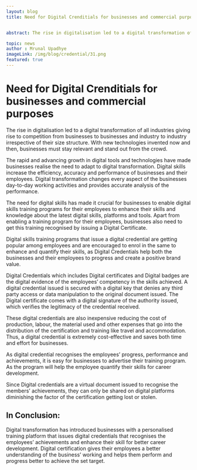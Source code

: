 ```yaml
---
layout: blog
title: Need for Digital Crenditials for businesses and commercial purposes


abstract: The rise in digitalisation led to a digital transformation of all industries giving rise to competition from businesses to businesses and industry to industry irrespective of their size structure. With new technologies invented now and then, businesses must stay relevant and stand out from the crowd.

topic: news
author : Mrunal Upadhye
imageLink: /img/blog/credential/31.png
featured: true
---
```

# Need for Digital Crenditials for businesses and commercial purposes



The rise in digitalisation led to a digital transformation of all industries giving rise to competition from businesses to businesses and industry to industry irrespective of their size structure. With new technologies invented now and then, businesses must stay relevant and stand out from the crowd.

The rapid and advancing growth in digital tools and technologies have made businesses realise the need to adapt to digital transformation. Digital skills increase the efficiency, accuracy and performance of businesses and their employees. Digital transformation changes every aspect of the businesses day-to-day working activities and provides accurate analysis of the performance.

The need for digital skills has made it crucial for businesses to enable digital skills training programs for their employees to enhance their skills and knowledge about the latest digital skills, platforms and tools. Apart from enabling a training program for their employees, businesses also need to get this training recognised by issuing a Digital Certificate.

Digital skills training programs that issue a digital credential are getting popular among employees and are encouraged to enrol in the same to enhance and quantify their skills, as Digital Credentials help both the businesses and their employees to progress and create a positive brand value.

Digital Credentials which includes Digital certificates and Digital badges are the digital evidence of the employees’ competency in the skills achieved. A digital credential issued is secured with a digital key that denies any third party access or data manipulation to the original document issued. The Digital certificate comes with a digital signature of the authority issued, which verifies the legitimacy of the credential received.

These digital credentials are also inexpensive reducing the cost of production, labour, the material used and other expenses that go into the distribution of the certification and training like travel and accommodation. Thus, a digital credential is extremely cost-effective and saves both time and effort for businesses. 

As digital credential recognises the employees’ progress, performance and achievements, it is easy for businesses to advertise their training program. As the program will help the employee quantify their skills for career development.

Since Digital credentials are a virtual document issued to recognise the members’ achievements, they can only be shared on digital platforms diminishing the factor of the certification getting lost or stolen.

## In Conclusion:

Digital transformation has introduced businesses with a personalised training platform that issues digital credentials that recognises the employees’ achievements and enhance their skill for better career development. Digital certification gives their employees a better understanding of the business’ working and helps them perform and progress better to achieve the set target.






